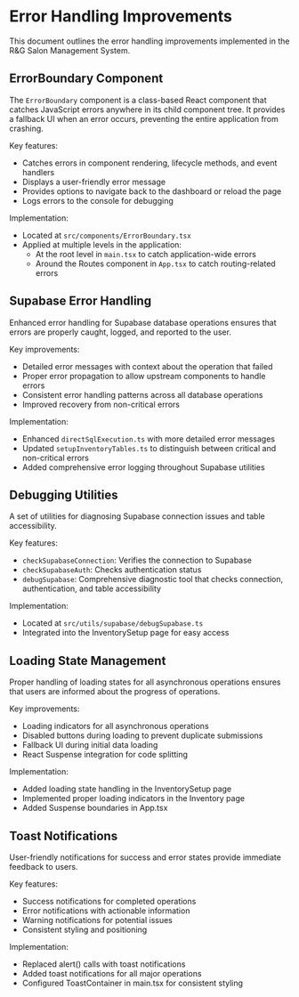 # Error Handling Improvements

This document outlines the error handling improvements implemented in the R&G Salon Management System.

## ErrorBoundary Component

The `ErrorBoundary` component is a class-based React component that catches JavaScript errors anywhere in its child component tree. It provides a fallback UI when an error occurs, preventing the entire application from crashing.

Key features:
- Catches errors in component rendering, lifecycle methods, and event handlers
- Displays a user-friendly error message
- Provides options to navigate back to the dashboard or reload the page
- Logs errors to the console for debugging

Implementation:
- Located at `src/components/ErrorBoundary.tsx`
- Applied at multiple levels in the application:
  - At the root level in `main.tsx` to catch application-wide errors
  - Around the Routes component in `App.tsx` to catch routing-related errors

## Supabase Error Handling

Enhanced error handling for Supabase database operations ensures that errors are properly caught, logged, and reported to the user.

Key improvements:
- Detailed error messages with context about the operation that failed
- Proper error propagation to allow upstream components to handle errors
- Consistent error handling patterns across all database operations
- Improved recovery from non-critical errors

Implementation:
- Enhanced `directSqlExecution.ts` with more detailed error messages
- Updated `setupInventoryTables.ts` to distinguish between critical and non-critical errors
- Added comprehensive error logging throughout Supabase utilities

## Debugging Utilities

A set of utilities for diagnosing Supabase connection issues and table accessibility.

Key features:
- `checkSupabaseConnection`: Verifies the connection to Supabase
- `checkSupabaseAuth`: Checks authentication status
- `debugSupabase`: Comprehensive diagnostic tool that checks connection, authentication, and table accessibility

Implementation:
- Located at `src/utils/supabase/debugSupabase.ts`
- Integrated into the InventorySetup page for easy access

## Loading State Management

Proper handling of loading states for all asynchronous operations ensures that users are informed about the progress of operations.

Key improvements:
- Loading indicators for all asynchronous operations
- Disabled buttons during loading to prevent duplicate submissions
- Fallback UI during initial data loading
- React Suspense integration for code splitting

Implementation:
- Added loading state handling in the InventorySetup page
- Implemented proper loading indicators in the Inventory page
- Added Suspense boundaries in App.tsx

## Toast Notifications

User-friendly notifications for success and error states provide immediate feedback to users.

Key features:
- Success notifications for completed operations
- Error notifications with actionable information
- Warning notifications for potential issues
- Consistent styling and positioning

Implementation:
- Replaced alert() calls with toast notifications
- Added toast notifications for all major operations
- Configured ToastContainer in main.tsx for consistent styling 